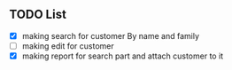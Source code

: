 ## TODO List

- [x] making search for customer By name and family
- [ ] making edit for customer
- [x] making report for search part and attach customer to it
